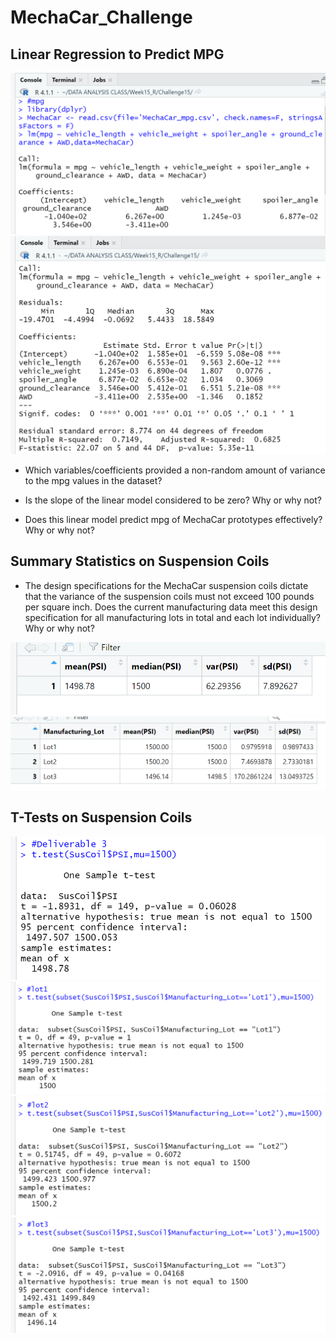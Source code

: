# MechaCar_Challenge

## Linear Regression to Predict MPG
![Alt Text](Images/linear_regression.png)
![Alt Text](Images/Summary_mpg.png)

- Which variables/coefficients provided a non-random amount of variance to the mpg values in the dataset?

- Is the slope of the linear model considered to be zero? Why or why not?

- Does this linear model predict mpg of MechaCar prototypes effectively? Why or why not?

## Summary Statistics on Suspension Coils
- The design specifications for the MechaCar suspension coils dictate that the variance of the suspension coils must not exceed 100 pounds per square inch. Does the current manufacturing data meet this design specification for all manufacturing lots in total and each lot individually? Why or why not?

![Alt Text](Images/total_summary.png)
![Alt Text](Images/lot_summary.png)

## T-Tests on Suspension Coils

![Alt Text](Images/t_test.png)
![Alt Text](Images/lot1.png)
![Alt Text](Images/lot2.png)
![Alt Text](Images/lot3.png)
